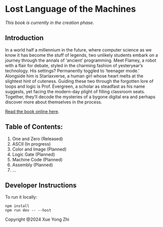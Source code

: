# Lost Language of the Machines

_This book is currently in the creation phase._

## Introduction
In a world half a millennium in the future, where computer science as we know it has become the stuff of legends, two unlikely students embark on a journey through the annals of ‘ancient’ programming. Meet Flamey, a robot with a flair for debate, styled in the charming fashion of yesteryear’s technology. His settings? Permanently toggled to ‘teenager mode.’ Alongside him is Starlaxverse, a human girl whose heart melts at the slightest hint of cuteness. Guiding these two through the forgotten lore of loops and logic is Prof. Evergreen, a scholar as steadfast as his name suggests, yet facing the modern-day plight of filling classroom seats. Together, they’ll decode the mysteries of a bygone digital era and perhaps discover more about themselves in the process.

[Read the book online here](https://www.LostLanguageoftheMachines.com/).

## Table of Contents:
1. One and Zero (Released)
2. ASCII (In progress)
3. Color and Image (Planned)
4. Logic Gate (Planned)
5. Machine Code (Planned)
6. Assembly (Planned)
7. ...

## Developer Instructions
To run it locally:
```
npm install
npm run dev -- --host
```

Copyright @2024 Xue Yong Zhi
